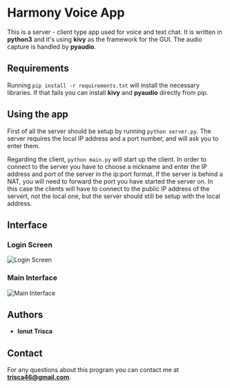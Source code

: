 # Harmony Voice App
This is a server - client type app used for voice and text chat. It is written in **python3** and it's using **kivy** as the framework for the GUI. The audio capture is handled by **pyaudio**.

## Requirements
Running `pip install -r requirements.txt` will install the necessary libraries. If that fails you can install **kivy** and **pyaudio** directly from pip.

## Using the app
First of all the server should be setup by running `python server.py`. The server requires the local IP address and a port number, and will ask you to enter them.

Regarding the client, `python main.py` will start up the client. In order to connect to the server you have to choose a nickname and enter the IP address and port of the server in the ip:port format.
If the server is behind a NAT, you will need to forward the port you have started the server on. In this case the clients will have to connect to the public IP address of the servert, not the local one, but the server should still be setup with the local address.

## Interface

### Login Screen
![Login Screen](https://i.imgur.com/9fL1eZW.png)

### Main Interface
![Main Interface](https://i.imgur.com/5L1NWMr.png)

## Authors

* **Ionut Trisca**

## Contact

For any questions about this program you can contact me at **trisca46@gmail.com**.
